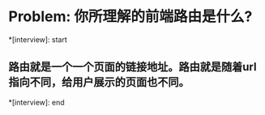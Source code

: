 # Problem: 你所理解的前端路由是什么?

*[interview]: start

## 路由就是一个一个页面的链接地址。路由就是随着url指向不同，给用户展示的页面也不同。

*[interview]: end
